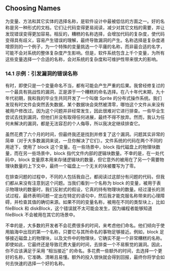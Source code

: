 ## Choosing Names

为变量、方法和其它实体的选择名称，是软件设计中最被低估的方面之一。好的名称是另一种形式的文档，它们让代码变得更易阅读，减少对其它文档的需要，并让发现错误变得更加容易。相反的，糟糕的名称选择，会增加代码的复杂度，使代码变得具有歧义，容易产生错误的理解，最终导致漏洞的产生。名称选择是复杂度递增原则的一个例子，为一个特殊的变量挑选一个平庸的名称，而非最合适的名字，可能不会对系统的整体复杂度产生影响。但是，软件系统包含上千个变量，为所有这些变量选择一个合适的名称，会对系统的复杂度和可维护性带来很大的影响。

### 14.1 示例：引发漏洞的错误名称

有时，即使只是一个变量命名不当，都有可能会产生严重的后果。我曾经修复过的一个最具有挑战性的漏洞，正是源于一个糟糕的命名选择。在八十年代末期，九十年代初期，我和我的毕业生共同开发了一个叫做 Sprite 的分布式操作系统。我们发现有时文件会突然丢失数据，某个数据块会突然被清零，哪怕这个文件从来没有被用户修改过。因为这个问题并非经常发生，因此很难对它进行排查。一些毕业生尝试去找到漏洞，但他们并没有取得任何进展，最终不得不放弃。然而，我认为任何未解决的漏洞，都是无法容忍的个人侮辱，所以我决定继续排查它。

虽然花费了六个月的时间，但最终我还是找到并修复了这个漏洞。问题其实非常的简单（对于大多数漏洞来说，一旦你解决了它们）。文件系统的代码在两个不同的用途下，使用了 block 这个变量。在一些场景中，block 指代磁盘上的物理块数量，而在另一些场景中，block 指代文件内部的逻辑块数量。不幸的是，在一处代码中，block 变量原本用来存储逻辑块的数量，但它意外的被用在了另一个需要物理块数量的上下文中，最终一个磁盘上一个无关的块被覆写为了零。

在排查问题的过程中，不同的人包括我自己，都阅读过这部分有问题的代码，但我们都从来没有注意到这个问题。当我们看到一个名称为 block 的变量，被用于表示物理块的数量时，我们反射式的假设，它真的持有物理块的数量。经过漫长的测试过程，最终表明问题一定出在特定的语句中，然后我才能克服名称带来的心理障碍，并检查其值的确切来源。如果不同的变量名称，被用在不同的类型块上，比如 fileBlock 和 diskBlock，这个错误就不太可能会发生，因为编程者能够知道 fileBlock 不会被用在其它的场景中。

不幸的是，大多数的开发者不会花费很多的时间，来考虑他们命名。他们倾向于使用脑海中出现的第一个名称，只要它与其所命名的事物足够接近。例如，block 足够接近磁盘上的物理块，以及文件中的物理块，它确实不是一个非常糟糕的名称。即使如此，它最终还是导致花费大量的时间，去排查一个不易察觉的漏洞。因此，你不应该满足于采用 “相当接近” 的命名。多花费一些额外的时间，去选择一个更好的名称，它准确、清晰且易懂。额外的投入很快就会得到回报，最终你将学会如何去快速的选择一个好的名称。